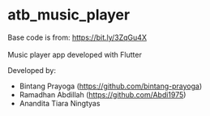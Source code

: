 # atb_music_player 
Base code is from: https://bit.ly/3ZqGu4X
\
\
Music player app developed with Flutter

Developed by: 
- Bintang Prayoga (https://github.com/bintang-prayoga)
- Ramadhan Abdillah (https://github.com/Abdi1975)
- Anandita Tiara Ningtyas
